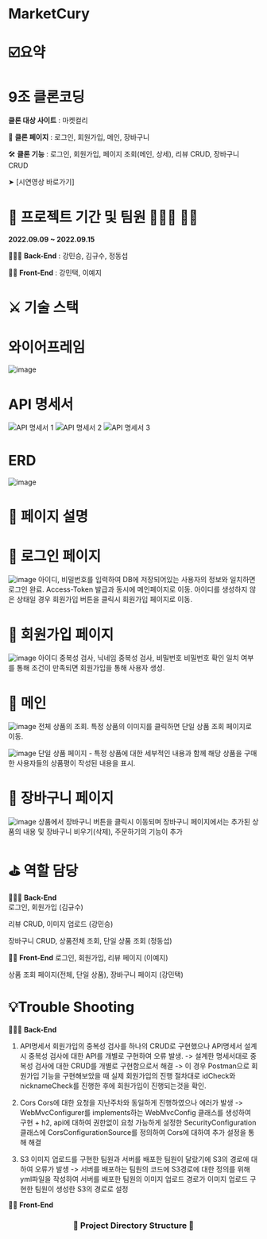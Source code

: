 # MarketCury

# ☑️요약


# 9조 클론코딩


**클론 대상 사이트** : 마켓컬리


📸  **클론 페이지** : 로그인, 회원가입, 메인, 장바구니


🛠  **클론 기능** : 로그인, 회원가입, 페이지 조회(메인, 상세), 리뷰 CRUD, 장바구니 CRUD


➤ [시연영상 바로가기]


# 📅 프로젝트 기간 및 팀원 👨🏻‍💻 👩‍💻
**2022.09.09 ~ 2022.09.15**


👨‍👩‍👧 **Back-End** : 강민승, 김규수, 정동섭


👨‍👦 **Front-End** : 강민택, 이예지


# ⚔️ 기술 스택


# 와이어프레임
![image](https://user-images.githubusercontent.com/110078419/190320028-2e399b04-0ac8-43a2-b990-ffffbf471aa2.png)


# API 명세서
![API 명세서 1](https://user-images.githubusercontent.com/110078419/190299842-a5472828-6d4f-4903-aafc-215bb095c92e.PNG)
![API 명세서 2](https://user-images.githubusercontent.com/110078419/190299855-27624861-7a80-4f93-871c-eea2e71358a3.PNG)
![API 명세서 3](https://user-images.githubusercontent.com/110078419/190299865-ca436881-c4b1-4729-8a20-307981bda723.PNG)


# ERD
![image](https://user-images.githubusercontent.com/110078419/190319748-27cec1d5-f0e6-4e7e-8ce4-9170f39b293f.png)


# 📜  페이지 설명


# 📎  로그인 페이지
![image](https://user-images.githubusercontent.com/110078419/190301199-d9b53ca8-ce70-408c-abfa-b55d31cda4f6.png)
아이디, 비밀번호를 입력하여 DB에 저장되어있는 사용자의 정보와 일치하면 로그인 완료. Access-Token 발급과 동시에 메인페이지로 이동.
아이디를 생성하지 않은 상태일 경우 회원가입 버튼을 클릭시 회원가입 페이지로 이동.


# 📎  회원가입 페이지
![image](https://user-images.githubusercontent.com/110078419/190301024-79ee3173-2451-4f00-acde-232ec21bda29.png)
아이디 중복성 검사, 닉네임 중복성 검사, 비밀번호 비밀번호 확인 일치 여부를 통해 조건이 만족되면 회원가입을 통해 사용자 생성.


# 📎  메인 
![image](https://user-images.githubusercontent.com/110078419/190301307-849662ee-6c16-4522-b4b9-bfdb8b4377b2.png)
전체 상품의 조회. 특정 상품의 이미지를 클릭하면 단일 상품 조회 페이지로 이동.


![image](https://user-images.githubusercontent.com/110078419/190301389-4ed5cfec-7598-4981-bf61-d420766a83b9.png)
단일 상품 페이지 - 특정 상품에 대한 세부적인 내용과 함께 해당 상품을 구매한 사용자들의 상품평이 작성된 내용을 표시.


# 📎  장바구니 페이지
![image](https://user-images.githubusercontent.com/110078419/190301585-a44a27c9-e666-4236-b16e-58b1b3622ba9.png)
상품에서 장바구니 버튼을 클릭시 이동되며 장바구니 페이지에서는 추가된 상품의 내용 및 장바구니 비우기(삭제), 주문하기의 기능이 추가


# ⛳️  역할 담당
👨‍👩‍👧 **Back-End**  
로그인, 회원가입 (김규수)

리뷰 CRUD, 이미지 업로드 (강민승)

장바구니 CRUD, 상품전체 조회, 단일 상품 조회 (정동섭)



👨‍👦 **Front-End** 
로그인, 회원가입, 리뷰 페이지 (이예지)

상품 조회 페이지(전체, 단일 상품), 장바구니 페이지 (강민택)


# 💡Trouble Shooting
👨‍👩‍👧 **Back-End** 
1. API명세서
회원가입의 중복성 검사를 하나의 CRUD로 구현했으나 API명세서 설계시 중복성 검사에 대한 API를 개별로 구현하여 오류 발생.
-> 설계한 명세서대로 중복성 검사에 대한 CRUD를 개별로 구현함으로서 해결
-> 이 경우 Postman으로 회원가입 기능을 구현해보았을 때 실제 회원가입의 진행 절차대로 idCheck와 nicknameCheck를 진행한 후에 회원가입이 진행되는것을 확인.

2. Cors
Cors에 대한 요청을 지난주차와 동일하게 진행하였으나 에러가 발생
-> WebMvcConfigurer를 implements하는 WebMvcConfig 클래스를 생성하여 구현 + h2, api에 대하여 권한없이 요청 가능하게 설정한 SecurityConfiguration 클래스에 CorsConfigurationSource를 정의하여 Cors에 대하여 추가 설정을 통해 해결

3. S3
이미지 업로드를 구현한 팀원과 서버를 배포한 팀원이 달랐기에 S3의 경로에 대하여 오류가 발생
-> 서버를 배포하는 팀원의 코드에 S3경로에 대한 정의를 위해 yml파일을 작성하여 서버를 배포한 팀원의 이미지 업로드 경로가 이미지 업로드 구현한 팀원이 생성한 S3의 경로로 설정


👨‍👦 **Front-End** 



<h3 align="center"><b>📂 Project Directory Structure 📁</b></h3>

